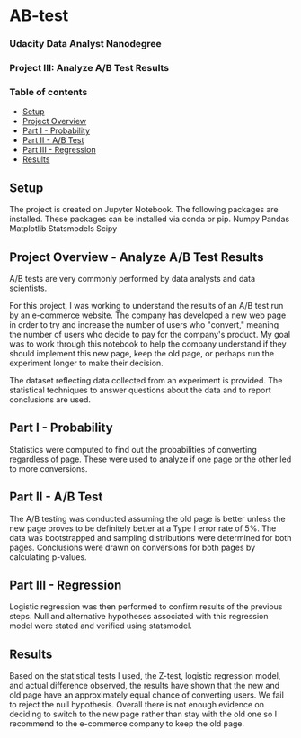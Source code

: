 # AB-test
### Udacity Data Analyst Nanodegree
### Project III: Analyze A/B Test Results
### Table of contents
* [Setup](#setup)
* [Project Overview](#Project)
* [Part I - Probability](#Probability)
* [Part II - A/B Test](#A/B-Test)
* [Part III - Regression](#Regression)
* [Results](#Results)

## Setup
The project is created on Jupyter Notebook. The following packages are installed. These packages can be installed via conda or pip.
Numpy
Pandas
Matplotlib
Statsmodels
Scipy

## Project Overview - Analyze A/B Test Results
A/B tests are very commonly performed by data analysts and data scientists.

For this project, I was working to understand the results of an A/B test run by an e-commerce website. The company has developed a new web page in order to try and increase the number of users who "convert," meaning the number of users who decide to pay for the company's product. My goal was to work through this notebook to help the company understand if they should implement this new page, keep the old page, or perhaps run the experiment longer to make their decision.

The dataset  reflecting data collected from an experiment is provided. The statistical techniques to answer questions about the data and to report 
conclusions are used.
## Part I - Probability
Statistics were computed to find out the probabilities of converting regardless of page. These were used to analyze if one page or the other led to more conversions.

## Part II - A/B Test
The A/B testing was conducted assuming the old page is better unless the new page proves to be definitely better at a Type I error rate of 5%. The data was bootstrapped and sampling distributions were determined for both pages. Conclusions were drawn on conversions for both pages by calculating p-values.

## Part III - Regression
Logistic regression was then performed to confirm results of the previous steps. Null and alternative hypotheses associated with this regression model were stated and verified using statsmodel.

## Results
Based on the statistical tests I used, the Z-test, logistic regression model, and actual difference observed, the results have shown that the new and old page have an approximately equal chance of converting users. We fail to reject the null hypothesis. Overall there is not enough evidence on deciding to switch to the new page rather than stay with the old one so I recommend to the e-commerce company to keep the old page.
